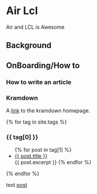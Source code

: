 

# Air Lcl
Air and LCL is Awesome


<!--
{% if page.show_sidebar %}
### found sidebar
  <div class="sidebar">
    <ul>
    {% for post in site.posts %}
        <li>
        <a href="{{ post.url }}">{{ post.title }}</a>
        {{ post.excerpt }} 
        </li>
    {% endfor %}
    </ul>

  </div>
{% endif %}-->


## Background

## OnBoarding/How to 
### How to write an article
### Kramdown
A [link](http://kramdown.gettalong.org)
to the kramdown homepage.


{% for tag in site.tags %}
  <h3>{{ tag[0] }}</h3>
  <ul>
    {% for post in tag[1] %}
      <li><a href="{{ post.url }}">{{ post.title }}</a></li>
       {{ post.excerpt }} 
    {% endfor %}
  </ul>
{% endfor %}

test [post](./post/2021/03/29/how-to-post.html)


